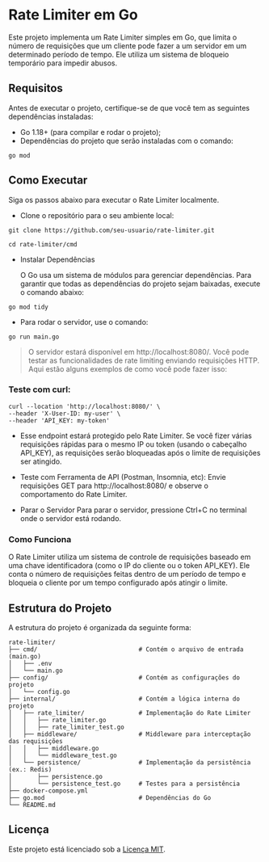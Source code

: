 # Rate Limiter em Go
Este projeto implementa um Rate Limiter simples em Go, que limita o número de requisições que um cliente pode fazer a um servidor em um determinado período de tempo. Ele utiliza um sistema de bloqueio temporário para impedir abusos.

## Requisitos
Antes de executar o projeto, certifique-se de que você tem as seguintes dependências instaladas:

* Go 1.18+ (para compilar e rodar o projeto);
* Dependências do projeto que serão instaladas com o comando:
```shell script
go mod
```

## Como Executar
Siga os passos abaixo para executar o Rate Limiter localmente.

* Clone o repositório para o seu ambiente local:
```shell script
git clone https://github.com/seu-usuario/rate-limiter.git
```
```shell script
cd rate-limiter/cmd
```
* Instalar Dependências

    O Go usa um sistema de módulos para gerenciar dependências. Para garantir que todas as dependências do projeto sejam baixadas, execute o comando abaixo:

```shell script
go mod tidy
```

* Para rodar o servidor, use o comando:
```shell script
go run main.go
```
> O servidor estará disponível em http://localhost:8080/. Você pode testar as funcionalidades de rate limiting enviando requisições HTTP. Aqui estão alguns exemplos de como você pode fazer isso:

### Teste com curl:
```shell script
curl --location 'http://localhost:8080/' \
--header 'X-User-ID: my-user' \
--header 'API_KEY: my-token'
```

* Esse endpoint estará protegido pelo Rate Limiter. Se você fizer várias requisições rápidas para o mesmo IP ou token (usando o cabeçalho API_KEY), as requisições serão bloqueadas após o limite de requisições ser atingido.

* Teste com Ferramenta de API (Postman, Insomnia, etc):
Envie requisições GET para http://localhost:8080/ e observe o comportamento do Rate Limiter.

* Parar o Servidor
Para parar o servidor, pressione Ctrl+C no terminal onde o servidor está rodando.

### Como Funciona

O Rate Limiter utiliza um sistema de controle de requisições baseado em uma chave identificadora (como o IP do cliente ou o token API_KEY). Ele conta o número de requisições feitas dentro de um período de tempo e bloqueia o cliente por um tempo configurado após atingir o limite.

## Estrutura do Projeto
A estrutura do projeto é organizada da seguinte forma:

```
rate-limiter/
├── cmd/                            # Contém o arquivo de entrada (main.go)
│   ├── .env
│   └── main.go
├── config/                         # Contém as configurações do projeto
│   └── config.go
├── internal/                       # Contém a lógica interna do projeto
│   ├── rate_limiter/               # Implementação do Rate Limiter
│   │   ├── rate_limiter.go
│   │   ├── rate_limiter_test.go  
│   ├── middleware/                 # Middleware para interceptação das requisições
│   │   ├── middleware.go
│   │   └── middleware_test.go
│   └── persistence/                # Implementação da persistência (ex.: Redis)
│       ├── persistence.go
│       └── persistence_test.go     # Testes para a persistência
├── docker-compose.yml   
├── go.mod                          # Dependências do Go
└── README.md           
```

## Licença
Este projeto está licenciado sob a [Licença MIT](LICENSE).
